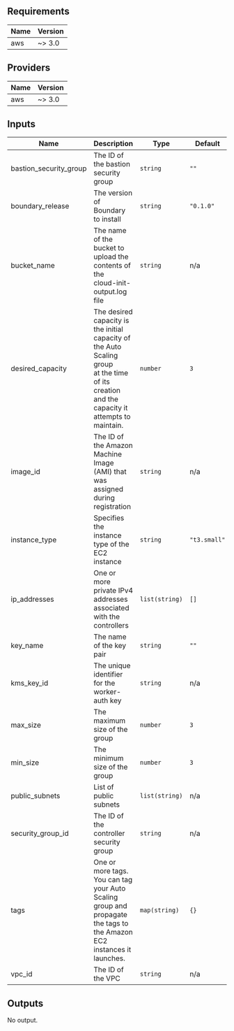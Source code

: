 <!-- BEGINNING OF PRE-COMMIT-TERRAFORM DOCS HOOK -->
## Requirements

| Name | Version |
|------|---------|
| aws | ~> 3.0 |

## Providers

| Name | Version |
|------|---------|
| aws | ~> 3.0 |

## Inputs

| Name | Description | Type | Default | Required |
|------|-------------|------|---------|:--------:|
| bastion\_security\_group | The ID of the bastion security group | `string` | `""` | no |
| boundary\_release | The version of Boundary to install | `string` | `"0.1.0"` | no |
| bucket\_name | The name of the bucket to upload the contents of the<br>cloud-init-output.log file | `string` | n/a | yes |
| desired\_capacity | The desired capacity is the initial capacity of the Auto Scaling group<br>at the time of its creation and the capacity it attempts to maintain. | `number` | `3` | no |
| image\_id | The ID of the Amazon Machine Image (AMI) that was assigned during registration | `string` | n/a | yes |
| instance\_type | Specifies the instance type of the EC2 instance | `string` | `"t3.small"` | no |
| ip\_addresses | One or more private IPv4 addresses associated with the controllers | `list(string)` | `[]` | no |
| key\_name | The name of the key pair | `string` | `""` | no |
| kms\_key\_id | The unique identifier for the worker-auth key | `string` | n/a | yes |
| max\_size | The maximum size of the group | `number` | `3` | no |
| min\_size | The minimum size of the group | `number` | `3` | no |
| public\_subnets | List of public subnets | `list(string)` | n/a | yes |
| security\_group\_id | The ID of the controller security group | `string` | n/a | yes |
| tags | One or more tags. You can tag your Auto Scaling group and propagate the tags to<br>the Amazon EC2 instances it launches. | `map(string)` | `{}` | no |
| vpc\_id | The ID of the VPC | `string` | n/a | yes |

## Outputs

No output.

<!-- END OF PRE-COMMIT-TERRAFORM DOCS HOOK -->
